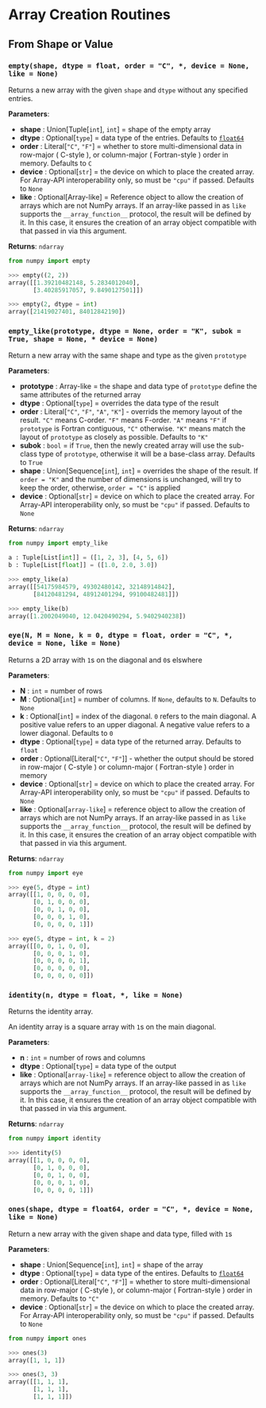 # Array Creation Routines

## From Shape or Value

### ` empty(shape, dtype = float, order = "C", *, device = None, like = None) `
Returns a new array with the given ` shape ` and ` dtype ` without any specified entries.

**Parameters**:
- **shape** : Union[Tuple[` int `], ` int `] = shape of the empty array
- **dtype** : Optional[` type `] = data type of the entries. Defaults to [` float64 `](https://numpy.org/doc/2.1/reference/arrays.scalars.html#numpy.float64)
- **order** : Literal[` "C" `, ` "F" `] = whether to store multi-dimensional data in row-major ( C-style ), or column-major ( Fortran-style ) order in memory. Defaults to ` C `
- **device** : Optional[` str `] = the device on which to place the created array. For Array-API interoperability only, so must be ` "cpu" ` if passed. Defaults to ` None `
- **like** : Optional[Array-like] = Reference object to allow the creation of arrays which are not NumPy arrays. If an array-like passed in as ` like ` supports the ` __array_function__ ` protocol, the result will be defined by it. In this case, it ensures the creation of an array object compatible with that passed in via this argument.

**Returns**: ` ndarray `

```py
from numpy import empty

>>> empty((2, 2))
array([[1.39210482148, 5.2834012040],
       [3.40285917057, 9.8490127501]])

>>> empty(2, dtype = int)
array([21419027401, 84012842190])
```

### ` empty_like(prototype, dtype = None, order = "K", subok = True, shape = None, * device = None) `
Return a new array with the same shape and type as the given ` prototype `

**Parameters**:
- **prototype** : Array-like = the shape and data type of ` prototype ` define the same attributes of the returned array
- **dtype** : Optional[` type `] = overrides the data type of the result
- **order** : Literal[` "C" `, ` "F" `, ` "A" `, ` "K" `] - overrids the memory layout of the result. ` "C" ` means C-order. ` "F" ` means F-order. ` "A" ` means ` "F" ` if ` prototype ` is Fortran contiguous, ` "C" ` otherwise. ` "K" ` means match the layout of ` prototype ` as closely as possible. Defaults to ` "K" `
- **subok** : ` bool ` = if ` True `, then the newly created array will use the sub-class type of ` prototype `, otherwise it will be a base-class array. Defaults to ` True `
- **shape** : Union[Sequence[` int `], ` int `] = overrides the shape of the result. If ` order = "K" ` and the number of dimensions is unchanged, will try to keep the order, otherwise, ` order = "C" ` is applied
- **device** : Optional[` str `] = device on which to place the created array. For Array-API interoperability only, so must be ` "cpu" ` if passed. Defaults to ` None `

**Returns**: ` ndarray `

```py
from numpy import empty_like

a : Tuple[List[int]] = ([1, 2, 3], [4, 5, 6])
b : Tuple[List[float]] = ([1.0, 2.0, 3.0])

>>> empty_like(a)
array([[54175984579, 49302480142, 32148914842],
       [84120481294, 48912401294, 99100482481]])

>>> empty_like(b)
array([1.2002049040, 12.0420490294, 5.9402940238])
```

### ` eye(N, M = None, k = 0, dtype = float, order = "C", *, device = None, like = None) `
Returns a 2D array with ` 1 `s  on the diagonal and ` 0 `s elswhere

**Parameters**:
- **N** : ` int ` = number of rows
- **M** : Optional[` int `] = number of columns. If ` None `, defaults to ` N `. Defaults to ` None `
- **k** : Optional[` int `] = index of the diagonal. ` 0 ` refers to the main diagonal. A positive value refers to an upper diagonal. A negative value refers to a lower diagonal. Defaults to ` 0 `
- **dtype** : Optional[` type `] = data type of the returned array. Defaults to ` float `
- **order** : Optional[Literal[` "C" `, ` "F" `]] - whether the output should be stored in row-major ( C-style ) or column-major ( Fortran-style ) order in memory
- **device** : Optional[` str `] = device on which to place the created array. For Array-API interoperability only, so must be ` "cpu" ` if passed. Defaults to ` None `
- **like** : Optional[` array-like `] = reference object to allow the creation of arrays which are not NumPy arrays. If an array-like passed in as ` like ` supports the ` __array_function__ ` protocol, the result will be defined by it. In this case, it ensures the creation of an array object compatible with that passed in via this argument.

**Returns**: ` ndarray `

```py
from numpy import eye

>>> eye(5, dtype = int)
array([[1, 0, 0, 0, 0],
       [0, 1, 0, 0, 0],
       [0, 0, 1, 0, 0],
       [0, 0, 0, 1, 0],
       [0, 0, 0, 0, 1]])

>>> eye(5, dtype = int, k = 2)
array([[0, 0, 1, 0, 0],
       [0, 0, 0, 1, 0],
       [0, 0, 0, 0, 1],
       [0, 0, 0, 0, 0],
       [0, 0, 0, 0, 0]])
```


### ` identity(n, dtype = float, *, like = None) `
Returns the identity array.

An identity array is a square array with ` 1 `s on the main diagonal.

**Parameters**:
- **n** : ` int ` = number of rows and columns
- **dtype** : Optional[` type `] = data type of the output
- **like** : Optional[` array-like `] = reference object to allow the creation of arrays which are not NumPy arrays. If an array-like passed in as ` like ` supports the ` __array_function__ ` protocol, the result will be defined by it. In this case, it ensures the creation of an array object compatible with that passed in via this argument.

**Returns**: ` ndarray `

```py
from numpy import identity

>>> identity(5)
array([[1, 0, 0, 0, 0],
       [0, 1, 0, 0, 0],
       [0, 0, 1, 0, 0],
       [0, 0, 0, 1, 0],
       [0, 0, 0, 0, 1]])
```


### ` ones(shape, dtype = float64, order = "C", *, device = None, like = None) `
Return a new array with the given shape and data type, filled with ` 1 `s

**Parameters**:
- **shape** : Union[Sequence[` int `], ` int `] = shape of the array
- **dtype** : Optional[` type `] = data type of the entires. Defaults to [` float64 `](https://numpy.org/doc/2.1/reference/arrays.scalars.html#numpy.float64)
- **order** : Optional[Literal[` "C" `, ` "F" `]] = whether to store multi-dimensional data in row-major ( C-style ), or column-major ( Fortran-style ) order in memory. Defaults to ` "C" `
- **device** : Optional[` str `] = the device on which to place the created array. For Array-API interoperability only, so must be ` "cpu" ` if passed. Defaults to ` None `

```py
from numpy import ones

>>> ones(3)
array([1, 1, 1])

>>> ones(3, 3)
array([[1, 1, 1],
       [1, 1, 1],
       [1, 1, 1]])
```
